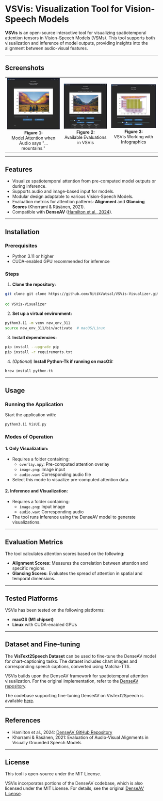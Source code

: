# VSVis: Visualization Tool for Vision-Speech Models

**VSVis** is an open-source interactive tool for visualizing spatiotemporal attention tensors in Vision-Speech Models (VSMs). This tool supports both visualization and inference of model outputs, providing insights into the alignment between audio-visual features.

---

## Screenshots

<table align="center">
  <tr>
    <td align="center">
      <img src="Assets/img-mountains_mountains.png" alt="Screenshot 1" width="250"/><br/>
      <strong>Figure 1:</strong><br/>Model Attention when Audio says "... mountains."
    </td>
    <td align="center">
      <img src="Assets/img-mountains_people.png" alt="Screenshot 2" width="250"/><br/>
      <strong>Figure 2:</strong><br/>Available Evaluations in VSVis
    </td>
    <td align="center">
      <img src="Assets/img-graph_title.png" alt="Screenshot 3" width="250"/><br/>
      <strong>Figure 3:</strong><br/>VSVis Working with Infographics
    </td>
  </tr>
</table>


---

## Features
- Visualize spatiotemporal attention from pre-computed model outputs or during inference.
- Supports audio and image-based input for models.
- Modular design adaptable to various Vision-Speech Models.
- Evaluation metrics for attention patterns: **Alignment** and **Glancing Scores** (Khorrami & Räsänen, 2021).
- Compatible with **DenseAV** ([Hamilton et al., 2024](https://github.com/mhamilton723/DenseAV)).

---

## Installation

### Prerequisites
- Python 3.11 or higher
- CUDA-enabled GPU recommended for inference

### Steps

1. **Clone the repository:**

```bash
git clone git clone https://github.com/RitikVatsal/VSVis-Visualizer.git

cd VSVis-Visualizer
```

2. **Set up a virtual environment:**

```bash
python3.11 -m venv new_env_311
source new_env_311/bin/activate  # macOS/Linux
```

3. **Install dependencies:**

```bash
pip install --upgrade pip
pip install -r requirements.txt
```

4. *(Optional)* **Install Python-Tk if running on macOS:**

```bash
brew install python-tk
```

---

## Usage

### Running the Application
Start the application with:

```bash
python3.11 VisUI.py
```

### Modes of Operation

#### 1. **Only Visualization:**
- Requires a folder containing:
  - `overlay.npy`: Pre-computed attention overlay
  - `image.png`: Image input
  - `audio.wav`: Corresponding audio file
- Select this mode to visualize pre-computed attention data.

#### 2. **Inference and Visualization:**
- Requires a folder containing:
  - `image.png`: Input image
  - `audio.wav`: Corresponding audio
- The tool runs inference using the DenseAV model to generate visualizations.

---

## Evaluation Metrics

The tool calculates attention scores based on the following:

- **Alignment Scores:** Measures the correlation between attention and specific regions.
- **Glancing Scores:** Evaluates the spread of attention in spatial and temporal dimensions.

---

## Tested Platforms

VSVis has been tested on the following platforms:

- **macOS (M1 chipset)**
- **Linux** with CUDA-enabled GPUs

---

## Dataset and Fine-tuning

The **VisText2Speech Dataset** can be used to fine-tune the DenseAV model for chart-captioning tasks. The dataset includes chart images and corresponding speech captions, converted using Matcha-TTS. 

VSVis builds upon the DenseAV framework for spatiotemporal attention visualization. For the original implementation, refer to the [DenseAV repository](https://github.com/mhamilton723/DenseAV).

The codebase supporting fine-tuning DenseAV on VisText2Speech is available [here](https://github.com/aishaeldeeb/vgs_finetune/tree/main).

---

## References

- Hamilton et al., 2024: [DenseAV GitHub Repository](https://github.com/mhamilton723/DenseAV)
- Khorrami & Räsänen, 2021: Evaluation of Audio-Visual Alignments in Visually Grounded Speech Models

---

## License

This tool is open-source under the MIT License.

VSVis incorporates portions of the DenseAV codebase, which is also licensed under the MIT License. For details, see the original [DenseAV License](https://github.com/mhamilton723/DenseAV/blob/main/LICENSE).
